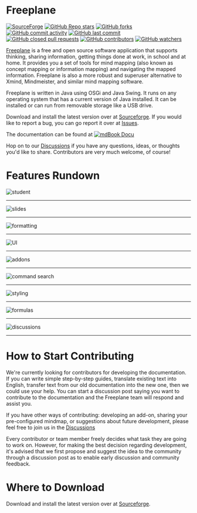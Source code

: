 Freeplane
=========

[![SourceForge](https://img.shields.io/sourceforge/dt/freeplane?color=green)](https://sourceforge.net/projects/freeplane/files/stats/timeline)
[![GitHub Repo stars](https://img.shields.io/github/stars/freeplane/freeplane?color=yellow)](https://github.com/freeplane/freeplane/stargazers)
[![GitHub forks](https://img.shields.io/github/forks/freeplane/freeplane)](https://github.com/freeplane/freeplane/network)
[![GitHub commit activity](https://img.shields.io/github/commit-activity/y/freeplane/freeplane?color=red)](https://img.shields.io/github/commit-activity/y/freeplane/freeplane?color=red)
[![GitHub last commit](https://img.shields.io/github/last-commit/freeplane/freeplane?color=orange)](https://github.com/freeplane/freeplane/commits)
[![GitHub closed pull requests](https://img.shields.io/github/issues-pr-closed/freeplane/freeplane)](https://github.com/freeplane/freeplane/pulls)
[![GitHub contributors](https://img.shields.io/github/contributors/freeplane/freeplane?color=purple)](https://github.com/freeplane/freeplane/graphs/contributors)
[![GitHub watchers](https://img.shields.io/github/watchers/freeplane/freeplane?color=yellowgreen)](https://img.shields.io/github/watchers/freeplane/freeplane?color=yellowgreen)


[Freeplane](https://www.freeplane.org) is a free and open source software application that supports thinking, sharing information, getting things done at work, in school and at home. It provides you a set of tools for mind mapping (also known as concept mapping or information mapping) and navigating the mapped information. Freeplane is also a more robust and superuser alternative to Xmind, Mindmeister, and similar mind mapping software.

Freeplane is written in Java using OSGi and Java Swing. It runs on any operating system that has a current version of Java installed. It can be installed or can run from removable storage like a USB drive. 

Download and install the latest version over at [Sourceforge](https://sourceforge.net/projects/freeplane/files/). If you would like to report a bug, you can go report it over at [Issues](https://github.com/freeplane/freeplane/issues).

The documentation can be found at  [![mdBook Docu](https://img.shields.io/badge/mdBook-Docu-lightblue)](https://docs.freeplane.org/)

Hop on to our [Discussions](https://github.com/freeplane/freeplane/discussions) if you have any questions, ideas, or thoughts you'd like to share. Contributors are very much welcome, of course! 


Features Rundown
=====================================

![student](https://user-images.githubusercontent.com/88552647/170373856-7a636373-a783-4fa0-ba27-2ddb39d8ca3c.png)

-------------

![slides](https://user-images.githubusercontent.com/88552647/170373905-107a46ce-b8e6-4d6c-bf19-e711bfeb6a20.png)

-------------

![formatting](https://user-images.githubusercontent.com/88552647/170373875-b2885816-b900-4a2f-9ab4-3293cb148654.png)

-------------

![UI](https://user-images.githubusercontent.com/88552647/170374143-9e65d981-c7ef-456e-8c84-a43abcae3181.png)

-------------

![addons](https://user-images.githubusercontent.com/88552647/170373895-f851ddf8-4bc3-4544-a197-9b101c0d986d.png)

-------------

![command search](https://user-images.githubusercontent.com/88552647/170373890-fdb4ec75-ba95-4a71-ab6e-65f50e72897b.png)

-------------

![styling](https://user-images.githubusercontent.com/88552647/170373913-7337604c-9a08-4a73-8d7b-2d9d73981fa8.png)

-------------

![formulas](https://user-images.githubusercontent.com/88552647/170373932-247effb8-3df4-49a8-9158-192d26a752ec.png)

-------------

![discussions](https://user-images.githubusercontent.com/88552647/170373883-2a34bbeb-5bfe-4544-99bd-435295f46f8f.png)

-------------

How to Start Contributing
=====================================
We're currently looking for contributors for developing the documentation. If you can write simple step-by-step guides, translate existing text into English, transfer text from our old documentation into the new one, then we could use your help. You can start a discussion post saying you want to contribute to the documentation and the Freeplane team will respond and assist you. 

If you have other ways of contributing: developing an add-on, sharing your pre-configured mindmap, or suggestions about future development, please feel free to join us in the [Discussions](https://github.com/freeplane/freeplane/discussions)

Every contributor or team member freely decides what task they are going to work on. However, for making the best decision regarding development, it's advised that we first propose and suggest the idea to the community through a discussion post as to enable early discussion and community feedback.


Where to Download
=====================================
Download and install the latest version over at [Sourceforge](https://sourceforge.net/projects/freeplane/files/).
